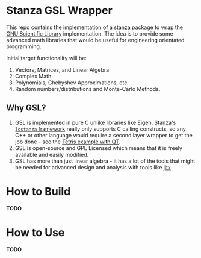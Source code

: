 # Stanza GSL Wrapper

This repo contains the implementation of a stanza package to wrap the
[GNU Scientific Library](https://www.gnu.org/software/gsl/) implementation.
The idea is to provide some advanced math libraries that would be useful
for engineering orientated programming.

Initial target functionality will be:

1.  Vectors, Matrices, and Linear Algebra
2.  Complex Math
3.  Polynomials, Chebyshev Approximations, etc.
4.  Random numbers/distributions and Monte-Carlo Methods.


## Why GSL?

1.  GSL is implemented in pure C unlike libraries like [Eigen](https://eigen.tuxfamily.org/index.php). [Stanza's `lostanza` framework](http://lbstanza.org/chapter11.html) really only supports C calling constructs, so any C++ or other language would require a second layer wrapper to get the job done - see the [Tetris example with QT](http://lbstanza.org/tetris.html).
2.  GSL is open-source and GPL Licensed which means that it is freely available and easily modified.
3.  GSL has more than just linear algebra - it has a lot of the tools that might be needed for advanced design and analysis with tools like [jitx](https://www.jitx.com/)

# How to Build

**TODO**

# How to Use

**TODO**